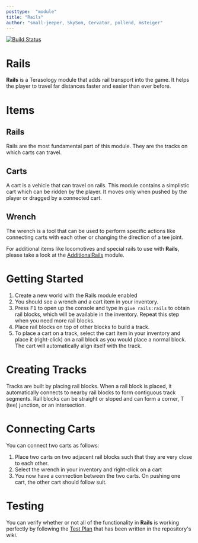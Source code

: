 ```yaml
---
posttype:  "module"  
title: "Rails"
author: "small-jeeper, SkySom, Cervator, pollend, msteiger"
---
```

[![Build Status](http://jenkins.terasology.org/view/Modules/job/Rails/badge/icon)](http://jenkins.terasology.org/view/Modules/job/Rails/)

Rails
=====
**Rails** is a Terasology module that adds rail transport into the game. It helps the player to travel far distances faster and easier than ever before.

Items
=====

## Rails
Rails are the most fundamental part of this module. They are the tracks on which carts can travel.
  
## Carts
A cart is a vehicle that can travel on rails. This module contains a simplistic cart which can be ridden by the player. It moves only when pushed by the player or dragged by a connected cart.

## Wrench
The wrench is a tool that can be used to perform specific actions like connecting carts with each other or changing the direction of a tee joint.

For additional items like locomotives and special rails to use with **Rails**, please take a look at the [AdditionalRails](https://github.com/Terasology/AdditionalRails) module.

Getting Started
======
1. Create a new world with the Rails module enabled
2. You should see a wrench and a cart item in your inventory.
3. Press <kbd>F1</kbd> to open up the console and type in `give rails:rails` to obtain rail blocks, which will be available in the inventory. Repeat this step when you need more rail blocks.
4. Place rail blocks on top of other blocks to build a track.
5. To place a cart on a track, select the cart item in your inventory and place it (right-click) on a rail block as you would place a normal block. The cart will automatically align itself with the track.

Creating Tracks
=====
Tracks are built by placing rail blocks. When a rail block is placed, it automatically connects to nearby rail blocks to form contiguous track segments. Rail blocks can be straight or sloped and can form a corner, T (tee) junction, or an intersection.

Connecting Carts
=====

You can connect two carts as follows:

 1. Place two carts on two adjacent rail blocks such that they are very close to each other.
 2. Select the wrench in your inventory and right-click on a cart
 3. You now have a connection between the two carts. On pushing one cart, the other cart should follow suit.

Testing
=====
You can verify whether or not all of the functionality in **Rails** is working perfectly by following the [Test Plan](https://github.com/Terasology/Rails/wiki/Rails-Test-Plan) that has been written in the repository's wiki.
